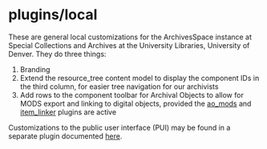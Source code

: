 # plugins/local

These are general local customizations for the ArchivesSpace instance at Special Collections and Archives at the University Libraries, University of Denver. They do three things:

1. Branding
2. Extend the resource_tree content model to display the component IDs in the third column, for easier tree navigation for our archivists
3. Add rows to the component toolbar for Archival Objects to allow for MODS export and linking to digital objects, provided the [ao_mods](https://github.com/duspeccoll/ao_mods) and [item_linker](https://github.com/duspeccoll/item_linker) plugins are active

Customizations to the public user interface (PUI) may be found in a separate plugin documented [here](https://github.com/duspeccoll/denver_pui).
